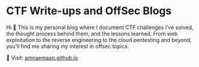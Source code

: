 # CTF Write-ups and OffSec Blogs 

Hi 👋 This is my personal blog where I document CTF challenges I’ve solved, the thought process behind them, and the lessons learned. From web exploitation to the reverse engineering to the cloud pentesting and beyond, you’ll find me sharing my interest in offsec topics.

📍 Visit: [amnaemaan.github.io](https://amnaemaan.github.io)

